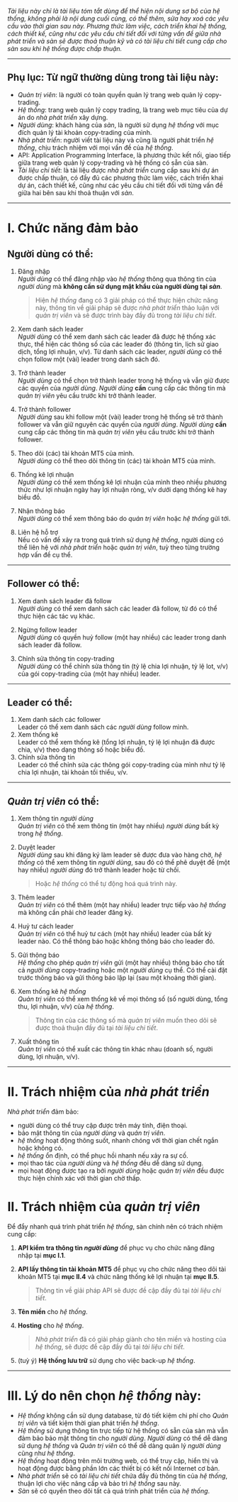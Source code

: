 *Tài liệu này chỉ là tài liệu tóm tắt dùng để thể hiện nội dung sơ bộ của hệ thống, không phải là nội dung cuối cùng, có thể thêm, sửa hay xoá các yêu cầu vào thời gian sau này. Phương thức làm việc, cách triển khai hệ thống, cách thiết kế, cũng như các yêu cầu chi tiết đối với từng vấn đề giữa nhà phát triển và sàn sẽ được thoả thuận kỹ và có tài liệu chi tiết cung cấp cho sàn sau khi hệ thống được chấp thuận.*

---
Phụ lục: Từ ngữ thường dùng trong tài liệu này:
---
- *Quản trị viên*: là người có toàn quyền quản lý trang web quản lý copy-trading.
- *Hệ thống*: trang web quản lý copy trading, là trang web mục tiêu của dự án do *nhà phát triển* xây dựng.
- *Người dùng*: khách hàng của *sàn*, là người sử dụng *hệ thống* với mục đích quản lý tài khoản copy-trading của mình.
- *Nhà phát triển*: người viết tài liệu này và cũng là người phát triển *hệ thống*, chịu trách nhiệm với mọi vấn đề của *hệ thống*.
- API: Application Programming Interface, là phương thức kết nối, giao tiếp giữa trang web quản lý copy-trading và hệ thống có sẵn của sàn.
- *Tài liệu chi tiết*: là tài liệu được *nhà phát triển* cung cấp sau khi dự án được chấp thuận, có đầy đủ các phương thức làm việc, cách triển khai dự án, cách thiết kế, cũng như các yêu cầu chi tiết đối với từng vấn đề giữa hai bên sau khi thoả thuận với *sàn*.
---

**I. Chức năng đảm bảo**
===
Người dùng có thể:
---
1. Đăng nhập\
*Người dùng* có thể đăng nhập vào *hệ thống* thông qua thông tin của *người dùng* mà **không cần sử dụng mật khẩu của người dùng tại *sàn***.
     > Hiện *hệ thống* đang có 3 giải pháp có thể thực hiện chức năng này, thông tin về giải pháp sẽ được *nhà phát triển* thảo luận với *quản trị viên* và sẽ được trình bày đầy đủ trong *tài liệu chi tiết*.

2. Xem danh sách leader\
*Người dùng* có thể xem danh sách các leader đã được hệ thống xác thực, thể hiện các thông số của các leader đó (thông tin, lịch sử giao dịch, tổng lợi nhuận, v/v). Từ danh sách các leader, *người dùng* có thể chọn follow một (vài) leader trong danh sách đó.
3. Trở thành leader\
*Người dùng* có thể chọn trở thành leader trong hệ thống và vẫn giữ được các quyền của *người dùng*. *Người dùng* **cần** cung cấp các thông tin mà *quản trị viên* yêu cầu trước khi trở thành leader.
4. Trở thành follower\
    *Người dùng* sau khi follow một (vài) leader trong hệ thống sẽ trở thành follower và vẫn giữ nguyên các quyền của *người dùng*. *Người dùng* **cần** cung cấp các thông tin mà *quản trị viên* yêu cầu trước khi trở thành follower.
5. Theo dõi (các) tài khoản MT5 của mình.\
      *Người dùng*  có thể theo dõi thông tin (các) tài khoản MT5 của mình.
6. Thống kê lợi nhuận\
      *Người dùng* có thể xem thống kê lợi nhuận của mình theo nhiều phương thức như lợi nhuận ngày hay lợi nhuận ròng, v/v dưới dạng thống kê hay biểu đồ.
7. Nhận thông báo\
      *Người dùng* có thể xem thông báo do *quản trị viên* hoặc *hệ thống* gửi tới.
8. Liên hệ hỗ trợ\
      Nếu có vấn đề xảy ra trong quá trình sử dụng *hệ thống*, người dùng có thể liên hệ với *nhà phát triển* hoặc *quản trị viên*, tuỳ theo từng trường hợp vấn đề cụ thể.

---
Follower có thể:
---
1. Xem danh sách leader đã follow\
      *Người dùng* có thể xem danh sách các leader đã follow, từ đó có thể thực hiện các tác vụ khác.

2. Ngừng follow leader\
      *Người dùng* có quyền huỷ follow (một hay nhiều) các leader trong danh sách leader đã follow.
3. Chỉnh sửa thông tin copy-trading\
      *Người dùng* có thể chỉnh sửa thông tin (tỷ lệ chia lợi nhuận, tỷ lệ lot, v/v) của gói copy-trading của (một hay nhiều) leader.

---
Leader có thể:
---
1. Xem danh sách các follower\
      Leader có thể xem danh sách các *người dùng* follow mình.
2. Xem thống kê \
      Leader có thể xem thống kê (tổng lợi nhuận, tỷ lệ lợi nhuận đã được chia, v/v) theo dạng thông số hoặc biểu đồ.
3. Chỉnh sửa thông tin\
      Leader có thể chỉnh sửa các thông gói copy-trading của mình như tỷ lệ chia lợi nhuận, tài khoản tối thiểu, v/v.

---
*Quản trị viên* có thể:
---
1. Xem thông tin *người dùng*\
      *Quản trị viên* có thể xem thông tin (một hay nhiều) *người dùng* bất kỳ trong *hệ thống*.

2. Duyệt leader\
      *Người dùng* sau khi đăng ký làm leader sẽ được đưa vào hàng chờ, *hệ thống* có thể xem thông tin *người dùng*, sau đó có thể phê duyệt để (một hay nhiều) *người dùng* đó trở thành leader hoặc từ chối.
      > Hoặc *hệ thống* có thể tự động hoá quá trình này.
3. Thêm leader\
      *Quản trị viên* có thể thêm (một hay nhiều) leader trực tiếp vào *hệ thống* mà không cần phải chờ leader đăng ký.
4. Huỷ tư cách leader\
      *Quản trị viên* có thể huỷ tư cách (một hay nhiều) leader của bất kỳ leader nào. Có thể thông báo hoặc không thông báo cho leader đó.
5. Gửi thông báo\
      *Hệ thống* cho phép *quản trị viên* gửi (một hay nhiều) thông báo cho tất cả *người dùng* copy-trading hoặc một *người dùng* cụ thể. Có thể cài đặt trước thông báo và gửi thông báo lặp lại (sau một khoảng thời gian).
6. Xem thống kê *hệ thống*\
      *Quản trị viên* có thể xem thống kê về mọi thông số (số người dùng, tổng thu, lợi nhuận, v/v) của *hệ thống*.
      > Thông tin của các thông số mà *quản trị viên* muốn theo dõi sẽ được thoả thuận đầy đủ tại *tài liệu chi tiết*.
7. Xuất thông tin\
      *Quản trị viên* có thể xuất các thông tin khác nhau (doanh số, người dùng, lợi nhuận, v/v).

---
**II. Trách nhiệm của *nhà phát triển***
===
*Nhà phát triển* đảm bảo:

- người dùng có thể truy cập được trên máy tính, điện thoại.
- bảo mật thông tin của *người dùng* và *quản trị viên*.
- *hệ thống* hoạt động thông suốt, nhanh chóng với thời gian chết ngắn hoặc không có.
- *hệ thống* ổn định, có thể phục hồi nhanh nếu xảy ra sự cố.
- mọi thao tác của *người dùng* và *hệ thống* đều dễ dàng sử dụng.
- mọi hoạt động được tạo ra bởi *người dùng* hoặc *quản trị viên* đều được thực hiện chính xác với thời gian chờ thấp.

**II. Trách nhiệm của *quản trị viên***
===
Để đẩy nhanh quá trình phát triển *hệ thống*, sàn chính nên có trách nhiệm cung cấp:

1. **API kiểm tra thông tin *người dùng*** để phục vụ cho chức năng đăng nhập tại **mục I.1**.
2. **API lấy thông tin tài khoản MT5** để phục vụ cho chức năng theo dõi tài khoản MT5 tại **mục II.4** và chức năng thống kê lợi nhuận tại **mục II.5**.
     >Thông tin về giải pháp API sẽ được đề cập đầy đủ tại *tài liệu chi tiết*.


3. **Tên miền** cho *hệ thống*.
4. **Hosting** cho *hệ thống*.
     > *Nhà phát triển* đã có giải pháp giành cho tên miền và hosting của *hệ thống*, sẽ được đề cập đầy đủ tại *tài liệu chi tiết*.
5. (tuỳ ý) **Hệ thống lưu trữ** sử dụng cho việc back-up *hệ thống*.

---
**III. Lý do nên chọn *hệ thống* này:**
===
- *Hệ thống* không cần sử dụng database, từ đó tiết kiệm chi phí cho *Quản trị viên* và tiết kiệm thời gian phát triển *hệ thống*.
- *Hệ thống* sử dụng thông tin trực tiếp từ hệ thống có sẵn của sàn mà vẫn đảm bảo bảo mật thông tin cho *người dùng*. *Người dùng* có thể dễ dàng sử dụng *hệ thống* và *Quản trị viên* có thể dễ dàng quản lý *người dùng* cũng như *hệ thống*.
- *Hệ thống* hoạt động trên môi trường web, có thể truy cập, hiển thị và hoạt động được bằng phần lớn các thiết bị có kết nối Internet cơ bản.
- *Nhà phát triển* sẽ có *tài liệu chi tiết* chứa đầy đủ thông tin của *hệ thống*, thuận lợi cho việc nâng cấp và bảo trì *hệ thống* sau này.
- *Sàn* sẽ có quyền theo dõi tất cả quá trình phát triển của *hệ thống*.